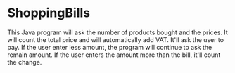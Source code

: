 # ShoppingBills
This Java program will ask the number of products bought and the prices. It will count the total price and will automatically add VAT. It'll ask the user to pay. If the user enter less amount, the program will continue to ask the remain amount. If the user enters the amount more than the bill, it'll count the change.
